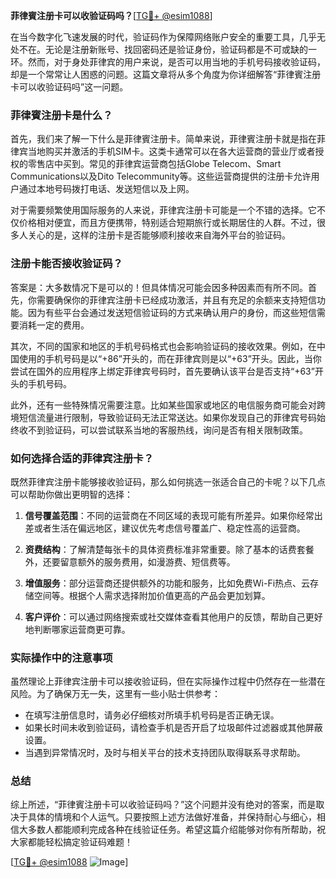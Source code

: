 **菲律賓注册卡可以收验证码吗？**[[TG💪+ @esim1088](https://t.me/s/esim1088)]

在当今数字化飞速发展的时代，验证码作为保障网络账户安全的重要工具，几乎无处不在。无论是注册新账号、找回密码还是验证身份，验证码都是不可或缺的一环。然而，对于身处菲律宾的用户来说，是否可以用当地的手机号码接收验证码，却是一个常常让人困惑的问题。这篇文章将从多个角度为你详细解答“菲律賓注册卡可以收验证码吗”这一问题。

### 菲律賓注册卡是什么？

首先，我们来了解一下什么是菲律賓注册卡。简单来说，菲律賓注册卡就是指在菲律宾当地购买并激活的手机SIM卡。这类卡通常可以在各大运营商的营业厅或者授权的零售店中买到。常见的菲律宾运营商包括Globe Telecom、Smart Communications以及Dito Telecommunity等。这些运营商提供的注册卡允许用户通过本地号码拨打电话、发送短信以及上网。

对于需要频繁使用国际服务的人来说，菲律宾注册卡可能是一个不错的选择。它不仅价格相对便宜，而且方便携带，特别适合短期旅行或长期居住的人群。不过，很多人关心的是，这样的注册卡是否能够顺利接收来自海外平台的验证码。

### 注册卡能否接收验证码？

答案是：大多数情况下是可以的！但具体情况可能会因多种因素而有所不同。首先，你需要确保你的菲律宾注册卡已经成功激活，并且有充足的余额来支持短信功能。因为有些平台会通过发送短信验证码的方式来确认用户的身份，而这些短信需要消耗一定的费用。

其次，不同的国家和地区的手机号码格式也会影响验证码的接收效果。例如，在中国使用的手机号码是以“+86”开头的，而在菲律宾则是以“+63”开头。因此，当你尝试在国外的应用程序上绑定菲律宾号码时，首先要确认该平台是否支持“+63”开头的手机号码。

此外，还有一些特殊情况需要注意。比如某些国家或地区的电信服务商可能会对跨境短信流量进行限制，导致验证码无法正常送达。如果你发现自己的菲律宾号码始终收不到验证码，可以尝试联系当地的客服热线，询问是否有相关限制政策。

### 如何选择合适的菲律宾注册卡？

既然菲律宾注册卡能够接收验证码，那么如何挑选一张适合自己的卡呢？以下几点可以帮助你做出更明智的选择：

1. **信号覆盖范围**：不同的运营商在不同区域的表现可能有所差异。如果你经常出差或者生活在偏远地区，建议优先考虑信号覆盖广、稳定性高的运营商。

2. **资费结构**：了解清楚每张卡的具体资费标准非常重要。除了基本的话费套餐外，还要留意额外的服务费用，如漫游费、短信费等。

3. **增值服务**：部分运营商还提供额外的功能和服务，比如免费Wi-Fi热点、云存储空间等。根据个人需求选择附加价值更高的产品会更加划算。

4. **客户评价**：可以通过网络搜索或社交媒体查看其他用户的反馈，帮助自己更好地判断哪家运营商更可靠。

### 实际操作中的注意事项

虽然理论上菲律宾注册卡可以接收验证码，但在实际操作过程中仍然存在一些潜在风险。为了确保万无一失，这里有一些小贴士供参考：

- 在填写注册信息时，请务必仔细核对所填手机号码是否正确无误。
- 如果长时间未收到验证码，请检查手机是否开启了垃圾邮件过滤器或其他屏蔽设置。
- 当遇到异常情况时，及时与相关平台的技术支持团队取得联系寻求帮助。

### 总结

综上所述，“菲律賓注册卡可以收验证码吗？”这个问题并没有绝对的答案，而是取决于具体的情境和个人运气。只要按照上述方法做好准备，并保持耐心与细心，相信大多数人都能顺利完成各种在线验证任务。希望这篇介绍能够对你有所帮助，祝大家都能轻松搞定验证码难题！

[[TG💪+ @esim1088](https://t.me/s/esim1088) ![Image](https://i.postimg.cc/4NQfJmqS/Snipaste-2025-05-13-00-14-12.png)]